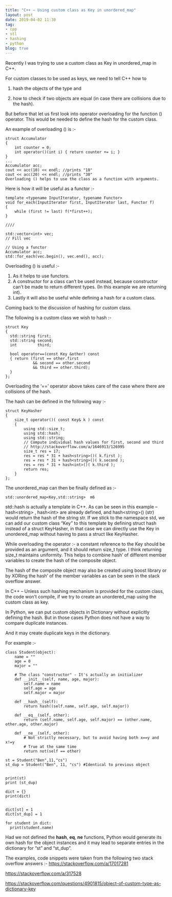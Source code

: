 ```yaml
---
title: "C++ – Using custom class as Key in unordered_map"
layout: post
date: 2019-04-02 11:30
tag:
- cpp
- stl
- hashing
- python
blog: true
---
```


Recently I was trying to use a custom class as Key in unordered_map in C++.

For custom classes to be used as keys, we need to tell C++ how to

1. hash the objects of the type and

2. how to check if two objects are equal (in case there are collisions due to the hash).

But before that let us first look into operator overloading for the function () operator. This would be needed to define the hash for the custom class.

An example of overloading () is :-


	struct Accumulator
	{
		int counter = 0;
		int operator()(int i) { return counter += i; }
	}
	...
	Accumulator acc;
	cout << acc(10) << endl; //prints "10"
	cout << acc(20) << endl; //prints "30"
	Overloading () helps to use the class as a function with arguments.

Here is how it will be useful as a functor :-


	template <typename InputIterator, typename Functor>
	void for_each(InputIterator first, InputIterator last, Functor f)
	{
		while (first != last) f(*first++);
	}

	////

	std::vector<int> vec;
	// Fill vec

	// Using a functor
	Accumulator acc;
	std::for_each(vec.begin(), vec.end(), acc);
	
	
Overloading () is useful :-
1. As it helps to use functors.
2. A constructor for a class can’t be used instead, because constructor can’t be made to return different types. (In this example we are returning int).
3. Lastly it will also be useful while defining a hash for a custom class.

Coming back to the discussion of hashing for custom class.

The following is a custom class we wish to hash :-


	struct Key
	{
	  std::string first;
	  std::string second;
	  int         third;

	  bool operator==(const Key &other) const
	  { return (first == other.first
				&& second == other.second
				&& third == other.third);
	  }
	};
	
	
Overloading the ‘==’ operator above takes care of the case where there are collisions of the hash.

The hash can be defined in the following way :-



    struct KeyHasher
    {
        size_t operator()( const Key& k ) const
        {
            using std::size_t; 
            using std::hash; 
            using std::string;
            // Compute individual hash values for first, second and third
            // http://stackoverflow.com/a/1646913/126995
            size_t res = 17;
            res = res * 31 + hash<string>()( k.first );
            res = res * 31 + hash<string>()( k.second );
            res = res * 31 + hash<int>()( k.third );
            return res;
        }
    };
	
The unordered_map can then be finally defined as :-


	std::unordered_map<Key,std::string>  m6


std::hash is actually a template in C++.
As can be seen in this example – hash&lt;string&gt; , hash&lt;int&gt; are already defined,
and hash&lt;string&gt;() (str) would return the hash of the string str.
If we stick to the namespace std, we can add our custom class “Key” to this template by defining struct hash<Key> instead of a struct KeyHasher, in that case we can directly use the Key in unordered_map without having to pass a struct like KeyHasher.

While overloading the operator :- a constant reference to the Key should be provided as an argument, and it should return size_t type. I think returning size_t maintains uniformity. This helps to combine hash’ of different member variables to create the hash of the composite object.

The hash of the composite object may also be created using boost library or by XORing the hash’ of the member variables  as can be seen in the stack overflow answer.

In C++ – Unless such hashing mechanism is provided for the custom class, the code won’t compile, if we try to create an unordered_map using the custom class as key.

In Python, we can put custom objects in Dictionary without explicitly defining the hash. But in those cases Python does not have a way to compare duplicate instances.

And it may create duplicate keys in the dictionary.

For example :-


	class Student(object):
		name = ""
		age = 0
		major = ""

		# The class "constructor" - It's actually an initializer 
		def __init__(self, name, age, major):
			self.name = name
			self.age = age
			self.major = major
		
		def __hash__(self):
			return hash((self.name, self.age, self.major))

		def __eq__(self, other):
			return (self.name, self.age, self.major) == (other.name, other.age, other.major)

		def __ne__(self, other):
			# Not strictly necessary, but to avoid having both x==y and x!=y
			# True at the same time
			return not(self == other)

	st = Student("Ben",11,"cs")
	st_dup = Student("Ben", 11, "cs") #Identical to previous object


	print(st)
	print (st_dup)

	dict = {}
	print(dict)


	dict[st] = 1
	dict[st_dup] = 1

	for student in dict:
	  print(student.name)

Had we not defined the __hash__, __eq__, __ne__ functions, Python would generate its own hash for the object instances and it may lead to separate entries in the dictionary for “st” and “st_dup”.

The examples, code snippets were taken from the following two stack overflow answers :-
https://stackoverflow.com/a/17017281

https://stackoverflow.com/a/317528

https://stackoverflow.com/questions/4901815/object-of-custom-type-as-dictionary-key
